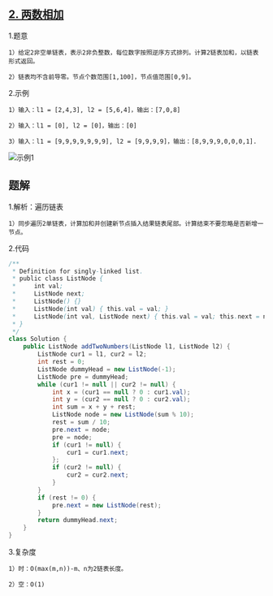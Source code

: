 ## [2. 两数相加](https://leetcode.cn/problems/add-two-numbers/description/)
1.题意

    1）给定2非空单链表，表示2非负整数，每位数字按照逆序方式排列。计算2链表加和，以链表形式返回。

    2）链表均不含前导零。节点个数范围[1,100]，节点值范围[0,9]。

2.示例

    1）输入：l1 = [2,4,3], l2 = [5,6,4]，输出：[7,0,8]

    2）输入：l1 = [0], l2 = [0]，输出：[0]

    3）输入：l1 = [9,9,9,9,9,9,9], l2 = [9,9,9,9]，输出：[8,9,9,9,0,0,0,1].
![示例1](https://assets.leetcode-cn.com/aliyun-lc-upload/uploads/2021/01/02/addtwonumber1.jpg)

    
## 题解
1.解析：遍历链表

    1）同步遍历2单链表，计算加和并创建新节点插入结果链表尾部。计算结束不要忽略是否新增一节点。

2.代码
```java
/**
 * Definition for singly-linked list.
 * public class ListNode {
 *     int val;
 *     ListNode next;
 *     ListNode() {}
 *     ListNode(int val) { this.val = val; }
 *     ListNode(int val, ListNode next) { this.val = val; this.next = next; }
 * }
 */
class Solution {
    public ListNode addTwoNumbers(ListNode l1, ListNode l2) {
        ListNode cur1 = l1, cur2 = l2;
        int rest = 0;
        ListNode dummyHead = new ListNode(-1);
        ListNode pre = dummyHead;
        while (cur1 != null || cur2 != null) {
            int x = (cur1 == null ? 0 : cur1.val);
            int y = (cur2 == null ? 0 : cur2.val);
            int sum = x + y + rest;
            ListNode node = new ListNode(sum % 10);
            rest = sum / 10;
            pre.next = node;
            pre = node;
            if (cur1 != null) {
                cur1 = cur1.next;
            };
            if (cur2 != null) {
                cur2 = cur2.next;
            }
        }
        if (rest != 0) {
            pre.next = new ListNode(rest);
        }
        return dummyHead.next;
    }
}
```

3.复杂度

    1）时：O(max(m,n))-m、n为2链表长度。

    2）空：O(1)
